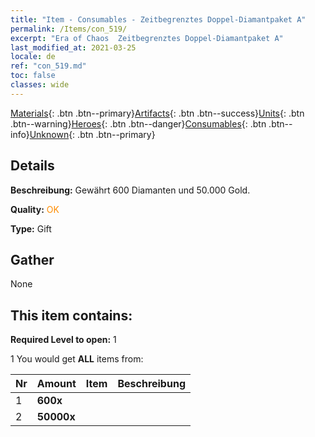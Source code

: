 ```yaml
---
title: "Item - Consumables - Zeitbegrenztes Doppel-Diamantpaket A"
permalink: /Items/con_519/
excerpt: "Era of Chaos  Zeitbegrenztes Doppel-Diamantpaket A"
last_modified_at: 2021-03-25
locale: de
ref: "con_519.md"
toc: false
classes: wide
---
```

 [Materials](/de/Items/){: .btn .btn--primary}[Artifacts](/de/Items/Artifacts/){: .btn .btn--success}[Units](/de/Items/Units/){: .btn .btn--warning}[Heroes](/de/Items/Heroes/){: .btn .btn--danger}[Consumables](/de/Items/Consumables/){: .btn .btn--info}[Unknown](/de/Items/Unknown/){: .btn .btn--primary}

## Details
 **Beschreibung:** Gewährt 600 Diamanten und 50.000 Gold.

 **Quality:** <span style="color: #FF8C00">OK</span>

 **Type:** Gift

## Gather

  None

## This item contains:

 **Required Level to open:** 1

 1 You would get **ALL** items  from:

  | Nr | Amount |     Item    | Beschreibung |
  |:---|:-------|:------------|:-----------:|
  | 1 |  **600x** | <i class="fas fa-gem"/> |  | 
  | 2 |  **50000x** | <i class="fas fa-coins"/> |  | 
